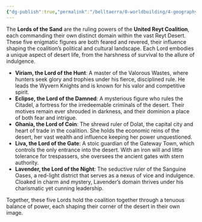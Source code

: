 ```yaml
---
{"dg-publish":true,"permalink":"/belltaerra/0-worldbuilding/4-geography/regions/the-united-reyt-coalition/related-glossary/lords-of-the-sand/"}
---
```


The **Lords of the Sand** are the ruling powers of the **United Reyt Coalition**, each commanding their own distinct domain within the vast Reyt Desert. These five enigmatic figures are both feared and revered, their influence shaping the coalition’s political and cultural landscape. Each Lord embodies a unique aspect of desert life, from the harshness of survival to the allure of indulgence.

- **Viriam, the Lord of the Hunt**: A master of the Valorous Wastes, where hunters seek glory and trophies under his fierce, disciplined rule. He leads the Wyvern Knights and is known for his valor and competitive spirit.
- **Eclipse, the Lord of the Damned**: A mysterious figure who rules the Citadel, a fortress for the irredeemable criminals of the desert. Their motives remain ever shrouded in darkness, and their dominion a place of both fear and intrigue.
- **Ghania, the Lord of Coin**: The shrewd ruler of Dolat, the capital city and heart of trade in the coalition. She holds the economic reins of the desert, her vast wealth and influence keeping her power unquestioned.
- **Liva, the Lord of the Gate**: A stoic guardian of the Gateway Town, which controls the only entrance into the desert. With an iron will and little tolerance for trespassers, she oversees the ancient gates with stern authority.
- **Lavender, the Lord of the Night**: The seductive ruler of the Sanguine Oases, a red-light district that serves as a nexus of vice and indulgence. Cloaked in charm and mystery, Lavender’s domain thrives under his charismatic yet cunning leadership.

Together, these five Lords hold the coalition together through a tenuous balance of power, each shaping their corner of the desert in their own image.